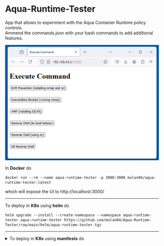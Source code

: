 # Aqua-Runtime-Tester
App that allows to experiment with the Aqua Container Runtime policy controls.<br>
Ammend the commands.json with your bash commands to add additional features.

![Aqua-Runtime-Tester UI](https://raw.githubusercontent.com/mulan04/Aqua-Runtime-Tester/main/Aqua-Runtime-Tester_UI.png)


In __Docker__ do
```[bash]
docker run --rm --name aqua-runtime-tester -p 3000:3000 mulan04/aqua-runtime-tester:latest
```
which will expose the UI to http://localhost:3000/

---
To deploy in __K8s__ using __helm__ do
```[bash]
helm upgrade --install --create-namespace --namespace aqua-runtime-tester aqua-runtime-tester https://github.com/mulan04/Aqua-Runtime-Tester/raw/main/helm/aqua-runtime-tester.tgz
```

---
<details>
   <summary>To deploy in <b>K8s</b> using <b>manifests</b> do</summary>

```[bash]
kubectl create deployment aqua-runtime-tester --image=mulan04/aqua-runtime-tester
```
and to expose the deployment
```[bash]
kubectl expose deployment aqua-runtime-tester --type=LoadBalancer --port=3000
```

or
```[bash]
cat << EOF | kubectl apply -f -
kind: Service
apiVersion: v1
metadata:
  name: aqua-runtime-tester
spec:
  selector:
    app: aqua-runtime-tester
  ports:
  - protocol: TCP
    port: 3000
    targetPort: 3000
EOF
```

If you use minikube then the Aqua-Runtime-Tester UI is on 
```[bash]
minikube service list --namespace default --output='json' | jq -r '.[] | select(.Name == "aqua-runtime-tester").URLs[0]'
```

To get the output of the executed commands
```[bash]
kubectl logs -f $(kubectl get pods | grep aqua-runtime-tester | awk '{print $1}') 
```

To update the commands without rebuilding the image use a ConfigMap
```[bash]
cat << EOF | kubectl apply -f -
kind: ConfigMap
apiVersion: v1
metadata:
  name: aqua-runtime-tester-config
data:
    commands.json : |
        [
            {
                "label": "Drift Prevention (installing nmap and nc)",
                "command": "apt update && apt install nmap netcat-traditional -y"
            },
            {
                "label": "Executables Blocked (running nmap)",
                "command": "if [[ -f /usr/bin/nmap ]]; then nmap localhost; fi"
            },
            {
                "label": "AMP (installing EICAR)",
                "command": "curl https://secure.eicar.org/eicar.com -o /eicar.com  && chmod +x /eicar.com  && cat /eicar.com"
            },
            {
                "label": "Reverse Shell (to local listener)",
                "command": "bash -i >& /dev/tcp/localhost/3000 0>&1"
            },
            {
                "label": "Reverse Shell (using nc)",
                "command": "(nc -l -p 8888 &); sleep 1 ; bash -i >& /dev/tcp/localhost/8888 0>&1"
            },
            {
                "label": "kill Reverse Shell",
                "command": "pkill -ecf nc"
            }
        ]
EOF
```
and patch the deployment accordingly
```[bash]
kubectl patch deployment aqua-runtime-tester -p '{"spec":{"template":{"spec":{"volumes":[{"name":"aqua-runtime-tester-config","configMap":{"name":"aqua-runtime-tester-config"}}],"containers":[{"name":"aqua-runtime-tester","volumeMounts":[{"name":"aqua-runtime-tester-config","mountPath":"/app/config"}]}]}}}}'
```
</details>
